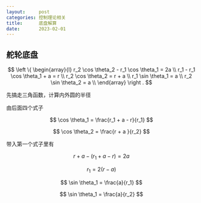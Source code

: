 ```yaml
---
layout:     post
categories: 控制理论相关
title:      底盘解算
date:       2023-02-01
---
```


## 舵轮底盘


$$
\left \{
    \begin{array}{l}
        r_2 \cos \theta_2 - r_1 \cos \theta_1 = 2a \\
        r_1 - r_1 \cos \theta_1 + a = r \\
        r_2 \cos \theta_2 = r + a \\
        r_1 \sin \theta_1 = a \\
        r_2 \sin \theta_2 = a \\
    \end{array}
\right .
$$

先搞走三角函数，计算内外圆的半径

由后面四个式子

$$
\cos \theta_1 = \frac{r_1 + a - r}{r_1}
$$

$$
\cos \theta_2 = \frac{r + a }{r_2}
$$

带入第一个式子里有

$$
r + a - (r_1 + a -r) = 2a
$$

$$
r_1 = 2(r-a)
$$



$$
\sin \theta_1 = \frac{a}{r_1}
$$

$$
\sin \theta_1 = \frac{a}{r_2}
$$






